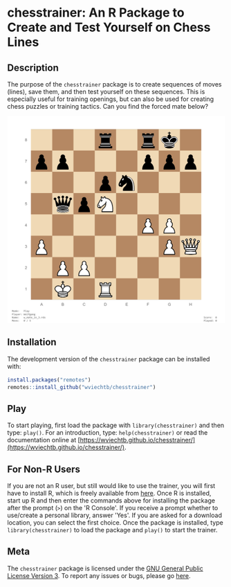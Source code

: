 chesstrainer: An R Package to Create and Test Yourself on Chess Lines
=====================================================================

## Description

The purpose of the `chesstrainer` package is to create sequences of moves (lines), save them, and then test yourself on these sequences. This is especially useful for training openings, but can also be used for creating chess puzzles or training tactics. Can you find the forced mate below?

![](man/figures/screenshot.png "Find the mate in three!")

## Installation

The development version of the `chesstrainer` package can be installed with:
```r
install.packages("remotes")
remotes::install_github("wviechtb/chesstrainer")
```

## Play

To start playing, first load the package with `library(chesstrainer)` and then type: `play()`. For an introduction, type: `help(chesstrainer)` or read the documentation online at [https://wviechtb.github.io/chesstrainer/](https://wviechtb.github.io/chesstrainer/).

## For Non-R Users

If you are not an R user, but still would like to use the trainer, you will first have to install R, which is freely available from [here](https://cran.r-project.org). Once R is installed, start up R and then enter the commands above for installing the package after the prompt (`>`) on the 'R Console'. If you receive a prompt whether to use/create a personal library, answer 'Yes'. If you are asked for a download location, you can select the first choice. Once the package is installed, type `library(chesstrainer)` to load the package and `play()` to start the trainer.

## Meta

The `chesstrainer` package is licensed under the [GNU General Public License Version 3](https://www.gnu.org/licenses/lgpl-3.0.txt). To report any issues or bugs, please go [here](https://github.com/wviechtb/chesstrainer/issues).
